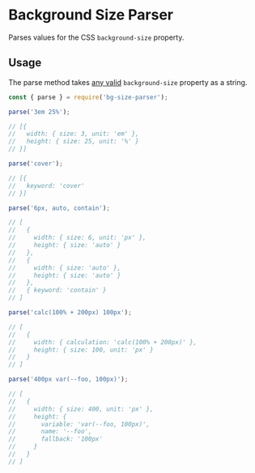 # Background Size Parser

Parses values for the CSS `background-size` property.

## Usage

The parse method takes [any valid](https://developer.mozilla.org/en-US/docs/Web/CSS/background-size) `background-size` property as a string.

```javascript
const { parse } = require('bg-size-parser');

parse('3em 25%');

// [{
//   width: { size: 3, unit: 'em' },
//   height: { size: 25, unit: '%' }
// }]

parse('cover');

// [{
//   keyword: 'cover'
// }]

parse('6px, auto, contain');

// [
//   {
//     width: { size: 6, unit: 'px' },
//     height: { size: 'auto' }
//   },
//   {
//     width: { size: 'auto' },
//     height: { size: 'auto' }
//   },
//   { keyword: 'contain' }
// ]

parse('calc(100% + 200px) 100px');

// [
//   {
//     width: { calculation: 'calc(100% + 200px)' },
//     height: { size: 100, unit: 'px' }
//   }
// ]

parse('400px var(--foo, 100px)');

// [
//   {
//     width: { size: 400, unit: 'px' },
//     height: {
//       variable: 'var(--foo, 100px)',
//       name: '--foo',
//       fallback: '100px'
//     }
//   }
// ]
```

